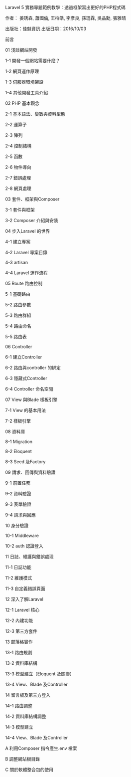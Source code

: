 Laravel 5 實務專題範例教學：透過框架寫出更好的PHP程式碼

作者： 姜琇森, 蕭國倫, 王柏皓, 李彥良, 孫琨霖, 吳品勳, 張雅晴  

出版社：佳魁資訊  出版日期：2016/10/03

前言

01 淺談網站開發

1-1 開發一個網站需要什麼？

1-2 網頁運作原理

1-3 伺服器環境架設

1-4 其他開發工具介紹

02 PHP 基本觀念

2-1 基本語法、變數與資料型態

2-2 運算子

2-3 陣列

2-4 控制結構

2-5 函數

2-6 物件導向

2-7 錯誤處理

2-8 網頁處理

03 套件、框架與Composer

3-1 套件與框架

3-2 Composer 介紹與安裝

04 步入Laravel 的世界

4-1 建立專案

4-2 Laravel 專案目錄

4-3 artisan

4-4 Laravel 運作流程

05 Route 路由控制

5-1 基礎路由

5-2 路由參數

5-3 路由群組

5-4 路由命名

5-5 路由表

06 Controller

6-1 建立Controller

6-2 路由與controller 的綁定

6-3 隱藏式Controller

6-4 Controller 命名空間

07 View 與Blade 樣板引擎

7-1 View 的基本用法

7-2 樣板引擎

08 資料庫

8-1 Migration

8-2 Eloquent

8-3 Seed 及Factory

09 請求、回傳與資料驗證

9-1 前置任務

9-2 資料驗證

9-3 表單驗證

9-4 請求與回應

10 身分驗證

10-1 Middleware

10-2 auth 認證登入

11 日誌、維護與錯誤處理

11-1 日誌功能

11-2 維護模式

11-3 自定義錯誤頁面

12 深入了解Laravel

12-1 Laravel 核心

12-2 內建功能

12-3 第三方套件

13 部落格實作

13-1 路由規劃

13-2 資料庫結構

13-3 模型建立（Eloquent 及關聯）

13-4 View、Blade 及Controller

14 留言板及第三方登入

14-1 路由調整

14-2 資料庫結構調整

14-3 模型建立

14-4 View、Blade 及Controller

A 利用Composer 指令產生.env 檔案

B 調整網站根目錄

C 關於軟體整合包的使用


